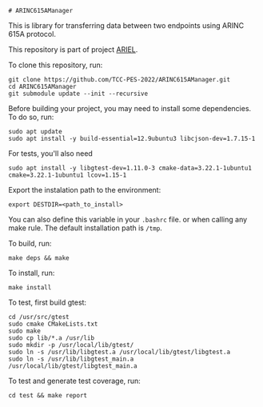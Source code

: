     # ARINC615AManager

This is library for transferring data between two endpoints using ARINC 615A protocol.

This repository is part of project [ARIEL](https://github.com/TCC-PES-2022).

To clone this repository, run:

    git clone https://github.com/TCC-PES-2022/ARINC615AManager.git
    cd ARINC615AManager
    git submodule update --init --recursive

Before building your project, you may need to install some dependencies. To do so, run:

    sudo apt update
    sudo apt install -y build-essential=12.9ubuntu3 libcjson-dev=1.7.15-1
    
For tests, you'll also need
    
    sudo apt install -y libgtest-dev=1.11.0-3 cmake-data=3.22.1-1ubuntu1 cmake=3.22.1-1ubuntu1 lcov=1.15-1

Export the instalation path to the environment:

    export DESTDIR=<path_to_install>

You can also define this variable in your `.bashrc` file. or when calling any make rule. The default installation path is `/tmp`.

To build, run:

    make deps && make

To install, run:

    make install

To test, first build gtest:

    cd /usr/src/gtest
    sudo cmake CMakeLists.txt
    sudo make
    sudo cp lib/*.a /usr/lib
    sudo mkdir -p /usr/local/lib/gtest/
    sudo ln -s /usr/lib/libgtest.a /usr/local/lib/gtest/libgtest.a
    sudo ln -s /usr/lib/libgtest_main.a /usr/local/lib/gtest/libgtest_main.a

To test and generate test coverage, run:

    cd test && make report